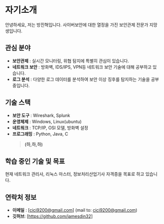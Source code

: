 # 자기소개
안녕하세요, 저는 방진혁입니다. 사이버보안에 대한 열정을 가진 보안관제 전문가 지망생입니다.

## 관심 분야

- **보안관제** : 실시간 모니터링, 위협 탐지에 특별히 관심이 있습니다.
- **네트워크 보안** : 방화벽, IDS/IPS, VPN등 네트워크 보안 기술에 대해 공부하고 있습니다.
- **로그 분석** : 다양한 로그 데이터를 분석하여 보안 이상 징후를 탐지하는 기술을 공부중입니다.

## 기술 스택

- **보안 도구** : Wireshark, Splunk
- **운영체제** : Windows, Linux(ubuntu)
- **네트워크** : TCP/IP, OSI 모델, 방화벽 설정
- **프로그래밍** : Python, Java, C 
  > **(하,하,하)**

## 학습 중인 기술 및 목표

현재 네트워크 관리사, 리눅스 마스터,
정보처리산업기사 자격증을 목표로 하고 있습니다.

## 연락처 정보

- **이메일** : [cici9200@gmail.com] (mail to: cici9200@gmail.com)
- **깃허브**: [https://github.com/jamesdin32]
